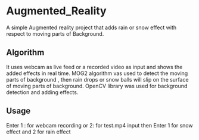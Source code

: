 # Augmented_Reality
A simple Augmented reality project that adds rain or snow effect with respect to moving parts of Background.
## Algorithm
It uses webcam as live feed or a recorded video as input and shows the added effects in real time.
MOG2 algorithm vas used to detect the moving parts of background , then rain drops or snow balls will slip on the surface of moving parts of background.
OpenCV library was used for background detection and adding effects.

## Usage
Enter 1 : for webcam recording or 2: for test.mp4 input
then Enter 1 for snow effect and 2 for rain effect
